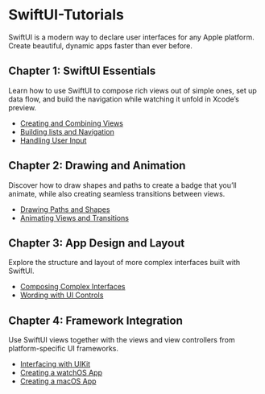 # SwiftUI-Tutorials

SwiftUI is a modern way to declare user interfaces for any Apple platform. Create beautiful, dynamic apps faster than ever before.

## Chapter 1: SwiftUI Essentials

Learn how to use SwiftUI to compose rich views out of simple ones, set up data flow, and build the navigation while watching it unfold in Xcode’s preview.

- [Creating and Combining Views](https://developer.apple.com/tutorials/swiftui/creating-and-combining-views)
- [Building lists and Navigation](https://developer.apple.com/tutorials/swiftui/building-lists-and-navigation)
- [Handling User Input](https://developer.apple.com/tutorials/swiftui/handling-user-input)

## Chapter 2: Drawing and Animation

Discover how to draw shapes and paths to create a badge that you’ll animate, while also creating seamless transitions between views.

- [Drawing Paths and Shapes](https://developer.apple.com/tutorials/swiftui/drawing-paths-and-shapes)
- [Animating Views and Transitions](https://developer.apple.com/tutorials/swiftui/animating-views-and-transitions)

## Chapter 3: App Design and Layout

Explore the structure and layout of more complex interfaces built with SwiftUI.

- [Composing Complex Interfaces](https://developer.apple.com/tutorials/swiftui/composing-complex-interfaces)
- [Wording with UI Controls](https://developer.apple.com/tutorials/swiftui/working-with-ui-controls)

## Chapter 4: Framework Integration

Use SwiftUI views together with the views and view controllers from platform-specific UI frameworks.

- [Interfacing with UIKit](https://developer.apple.com/tutorials/swiftui/interfacing-with-uikit)
- [Creating a watchOS App](https://developer.apple.com/tutorials/swiftui/creating-a-watchos-app)
- [Creating a macOS App](https://developer.apple.com/tutorials/swiftui/creating-a-macos-app)
